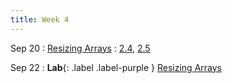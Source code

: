 ```yaml
---
title: Week 4
---
```


Sep 20
: [Resizing Arrays](#)
  : [2.4](#), [2.5](#)

Sep 22
: **Lab**{: .label .label-purple } [Resizing Arrays](#)